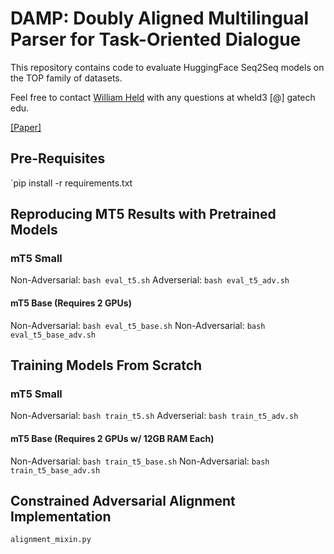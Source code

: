 # DAMP: Doubly Aligned Multilingual Parser for Task-Oriented Dialogue
This repository contains code to evaluate HuggingFace Seq2Seq models on the TOP family of datasets.

Feel free to contact [William Held](https://williamheld.com/) with any questions at wheld3 [@] gatech edu.

[[Paper]](https://openreview.net/forum?id=77DPrCbYZdHl)

## Pre-Requisites
`pip install -r requirements.txt

## Reproducing MT5 Results with Pretrained Models
### mT5 Small 
Non-Adversarial: `bash eval_t5.sh`
Adverserial: `bash eval_t5_adv.sh`
#### mT5 Base (Requires 2 GPUs)
Non-Adversarial: `bash eval_t5_base.sh`
Non-Adversarial: `bash eval_t5_base_adv.sh`

## Training Models From Scratch
### mT5 Small 
Non-Adversarial: `bash train_t5.sh`
Adverserial: `bash train_t5_adv.sh`
#### mT5 Base (Requires 2 GPUs w/ 12GB RAM Each)
Non-Adversarial: `bash train_t5_base.sh`
Non-Adversarial: `bash train_t5_base_adv.sh`

## Constrained Adversarial Alignment Implementation
`alignment_mixin.py`
